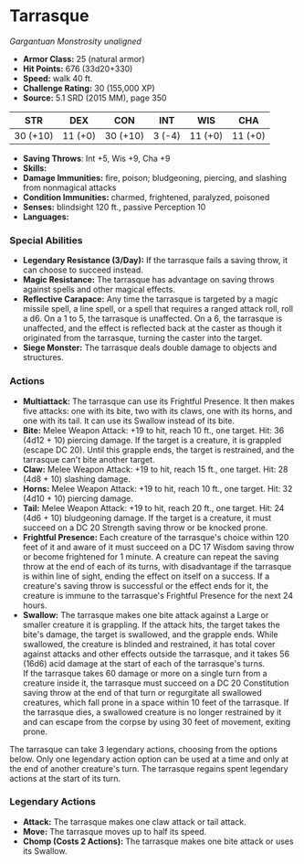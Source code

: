# Tarrasque

*Gargantuan* *Monstrosity* *unaligned*

- **Armor Class:** 25 (natural armor)
- **Hit Points:** 676 (33d20+330)
- **Speed:** walk 40 ft.
- **Challenge Rating:** 30 (155,000 XP)
- **Source:** 5.1 SRD (2015 MM), page 350

| STR | DEX | CON | INT | WIS | CHA |
| --- | --- | --- | --- | --- | --- |
| 30 (+10) | 11 (+0) | 30 (+10) | 3 (-4) | 11 (+0) | 11 (+0) |

- **Saving Throws**: Int +5, Wis +9, Cha +9
- **Skills:** 
- **Damage Immunities:** fire, poison; bludgeoning, piercing, and slashing from nonmagical attacks
- **Condition Immunities:** charmed, frightened, paralyzed, poisoned
- **Senses:** blindsight 120 ft., passive Perception 10
- **Languages:** 

### Special Abilities

- **Legendary Resistance (3/Day):** If the tarrasque fails a saving throw, it can choose to succeed instead.
- **Magic Resistance:** The tarrasque has advantage on saving throws against spells and other magical effects.
- **Reflective Carapace:** Any time the tarrasque is targeted by a magic missile spell, a line spell, or a spell that requires a ranged attack roll, roll a d6. On a 1 to 5, the tarrasque is unaffected. On a 6, the tarrasque is unaffected, and the effect is reflected back at the caster as though it originated from the tarrasque, turning the caster into the target.
- **Siege Monster:** The tarrasque deals double damage to objects and structures.

### Actions

- **Multiattack:** The tarrasque can use its Frightful Presence. It then makes five attacks: one with its bite, two with its claws, one with its horns, and one with its tail. It can use its Swallow instead of its bite.
- **Bite:** Melee Weapon Attack: +19 to hit, reach 10 ft., one target. Hit: 36 (4d12 + 10) piercing damage. If the target is a creature, it is grappled (escape DC 20). Until this grapple ends, the target is restrained, and the tarrasque can't bite another target.
- **Claw:** Melee Weapon Attack: +19 to hit, reach 15 ft., one target. Hit: 28 (4d8 + 10) slashing damage.
- **Horns:** Melee Weapon Attack: +19 to hit, reach 10 ft., one target. Hit: 32 (4d10 + 10) piercing damage.
- **Tail:** Melee Weapon Attack: +19 to hit, reach 20 ft., one target. Hit: 24 (4d6 + 10) bludgeoning damage. If the target is a creature, it must succeed on a DC 20 Strength saving throw or be knocked prone.
- **Frightful Presence:** Each creature of the tarrasque's choice within 120 feet of it and aware of it must succeed on a DC 17 Wisdom saving throw or become frightened for 1 minute. A creature can repeat the saving throw at the end of each of its turns, with disadvantage if the tarrasque is within line of sight, ending the effect on itself on a success. If a creature's saving throw is successful or the effect ends for it, the creature is immune to the tarrasque's Frightful Presence for the next 24 hours.
- **Swallow:** The tarrasque makes one bite attack against a Large or smaller creature it is grappling. If the attack hits, the target takes the bite's damage, the target is swallowed, and the grapple ends. While swallowed, the creature is blinded and restrained, it has total cover against attacks and other effects outside the tarrasque, and it takes 56 (16d6) acid damage at the start of each of the tarrasque's turns.<br>If the tarrasque takes 60 damage or more on a single turn from a creature inside it, the tarrasque must succeed on a DC 20 Constitution saving throw at the end of that turn or regurgitate all swallowed creatures, which fall prone in a space within 10 feet of the tarrasque. If the tarrasque dies, a swallowed creature is no longer restrained by it and can escape from the corpse by using 30 feet of movement, exiting prone.

The tarrasque can take 3 legendary actions, choosing from the options below. Only one legendary action option can be used at a time and only at the end of another creature's turn. The tarrasque regains spent legendary actions at the start of its turn.

### Legendary Actions

- **Attack:** The tarrasque makes one claw attack or tail attack.
- **Move:** The tarrasque moves up to half its speed.
- **Chomp (Costs 2 Actions):** The tarrasque makes one bite attack or uses its Swallow.
